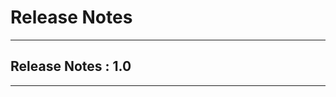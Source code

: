 # **Release Notes**  
-----------------------------------
## Release Notes : 1.0
---------------------------------------
